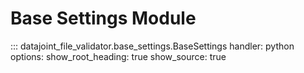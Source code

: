 # Base Settings Module

::: datajoint_file_validator.base_settings.BaseSettings
    handler: python
    options:
      show_root_heading: true
      show_source: true


